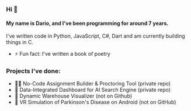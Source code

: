 ### Hi 👋

#### My name is Dario, and I've been programming for around 7 years.

I've written code in Python, JavaScript, C#, Dart and am currently building things in C.

- ⚡ Fun fact: I've written a book of poetry

### Projects I've done:

- 👨‍🎓 No-Code Assignment Builder & Proctoring Tool (private repo)
- 🤖 Data-Integrated Dashboard for AI Search Engine (private repo)
- 🚛 Dynamic Warehouse Visualizer (not on Github)
- 👾 VR Simulation of Parkinson's Disease on Android (not on GitHub)
